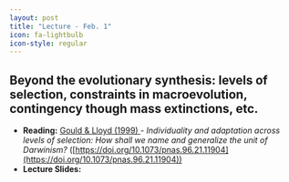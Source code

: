```yaml
---
layout: post
title: "Lecture - Feb. 1"
icon: fa-lightbulb
icon-style: regular
---
```


## Beyond the evolutionary synthesis: levels of selection, constraints in macroevolution, contingency though mass extinctions, etc. 


* **Reading:** [Gould & Lloyd (1999) <i class="fas fa-file-pdf"></i>](https://www.pnas.org/content/pnas/96/21/11904.full.pdf) - _Individuality and adaptation across levels of
selection: How shall we name and generalize
the unit of Darwinism?_ ([https://doi.org/10.1073/pnas.96.21.11904](https://doi.org/10.1073/pnas.96.21.11904))
* **Lecture Slides:** [<i class="fas fa-chalkboard-teacher"></i>](https://eeob-macroevolution.github.io/course-documents/lecture-slides/)
